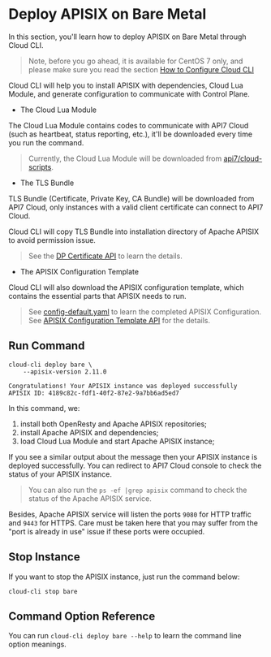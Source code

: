 Deploy APISIX on Bare Metal
=======================

In this section, you'll learn how to deploy APISIX on Bare Metal through Cloud CLI.

> Note, before you go ahead, it is available for CentOS 7 only, and please make sure you read the section
> [How to Configure Cloud CLI](./configuring-cloud-cli.md)

Cloud CLI will help you to install APISIX with dependencies, Cloud Lua Module, and generate configuration to communicate with Control Plane.

* The Cloud Lua Module

The Cloud Lua Module contains codes to communicate with API7 Cloud (such as
heartbeat, status reporting, etc.), it'll be downloaded every time you run the command.

> Currently, the Cloud Lua Module will be downloaded from [api7/cloud-scripts](https://github.com/api7/cloud-scripts).

* The TLS Bundle

TLS Bundle (Certificate, Private Key, CA Bundle) will be downloaded from API7
Cloud, only instances with a valid client certificate can connect to API7 Cloud.

Cloud CLI will copy TLS Bundle into installation directory of Apache APISIX to
avoid permission issue.

> See the
> [DP Certificate API](https://docs.az-staging.api7.cloud/swagger/#/controlplanes_operation/getCertificates)
> to learn the details.

* The APISIX Configuration Template

Cloud CLI will also download the APISIX configuration template, which contains
the essential parts that APISIX needs to run.

> See
> [config-default.yaml](https://github.com/apache/apisix/blob/master/conf/config-default.yaml)
> to learn the completed APISIX Configuration.
> See [APISIX Configuration Template API](https://docs.az-staging.api7.cloud/swagger/#/controlplanes_operation/getControlPlaneStartupConfig)
> for the details.

Run Command
-----------

```shell
cloud-cli deploy bare \
    --apisix-version 2.11.0

Congratulations! Your APISIX instance was deployed successfully
APISIX ID: 4189c82c-fdf1-40f2-87e2-9a7bb6ad5ed7
```

In this command, we:

1. install both OpenResty and Apache APISIX repositories;
2. install Apache APISIX and dependencies;
3. load Cloud Lua Module and start Apache APISIX instance;

If you see a similar output about the message
then your APISIX instance is deployed successfully. You can 
redirect to API7 Cloud console to check the status of your APISIX instance.

> You can also run the `ps -ef |grep apisix` command to check the status of the Apache APISIX service.

Besides, Apache APISIX service will listen the ports `9080` for HTTP traffic and `9443` for HTTPS. Care must be taken here that you may suffer from the "port is already in use" issue if these ports were occupied.

Stop Instance
-------------

If you want to stop the APISIX instance, just run the command below:

```shell
cloud-cli stop bare
```

Command Option Reference
------------------------

You can run `cloud-cli deploy bare --help` to learn the command line option meanings.
